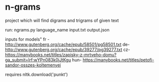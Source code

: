 # n-grams
project which will find digrams and trigrams of given text 

run:
ngrams.py language_name input.txt output.json

inputs for models"
fr - http://www.gutenberg.org/cache/epub/58501/pg58501.txt
de- http://www.gutenberg.org/cache/epub/39277/pg39277.txt
cz- https://manybooks.net/titles/zapisky-z-mrtveho-domu?ga_submit=lrf:wYPn083k0jJtKgu
hun- https://manybooks.net/titles/petofi-sandor-osszes-koltemenyei

requires nltk.download('punkt')
